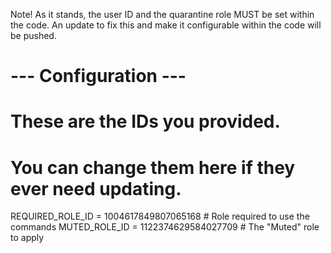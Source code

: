 Note! As it stands, the user ID and the quarantine role MUST be set within the code. An update to fix this and make it configurable within the code will be pushed.
# --- Configuration ---
# These are the IDs you provided.
# You can change them here if they ever need updating.
REQUIRED_ROLE_ID = 1004617849807065168  # Role required to use the commands
MUTED_ROLE_ID = 1122374629584027709     # The "Muted" role to apply
